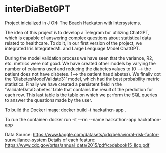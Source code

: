 # interDiaBetGPT

Project inicialized in J ON: The Beach Hackaton with Intersystems.

The idea of this project is to develop a Telegram bot utilizing ChatGPT, which is capable of answering complex questions about statistical data related to healthcare. To do it, in our first version of the project, we integrated Iris IntegratedML and Large Lenguage Model ChatGPT.

During the model validation process we have seen that the variance, R2, etc. metrics were not good. We have created other models by varying the number of columns used and reducing the diabetes values to (0 --> the patient does not have diabetes, 1--> the patient has diabetes). We finally got the 'DiabetesModelValidate31' model, which had the best probability metric statistics. Finally we have created a persistent field in the 'ValidateDataDiabetes' table that contains the result of the prediction for each row. This last table is the table on which we perform the SQL queries to answer the questions made by the user.

To build the Docker image:
docker build -t hackathon-app . 

To run the container:
docker run -it --rm --name hackathon-app hackathon-app

Data Source: https://www.kaggle.com/datasets/cdc/behavioral-risk-factor-surveillance-system
Details of each feature: https://www.cdc.gov/brfss/annual_data/2015/pdf/codebook15_llcp.pdf
